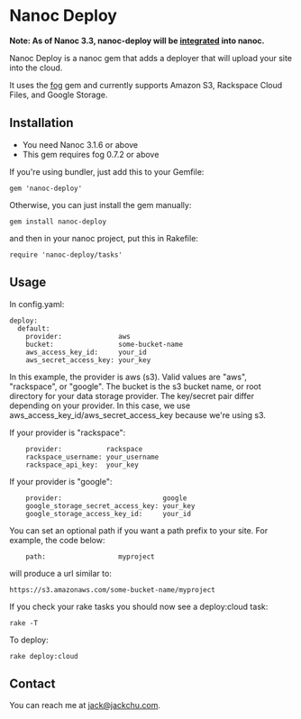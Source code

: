 Nanoc Deploy
=============================

**Note: As of Nanoc 3.3, nanoc-deploy will be [integrated](https://github.com/ddfreyne/nanoc/commit/e4c7f16ea0fbb8a59eac8d33591b83b1915540ec) into nanoc.**

Nanoc Deploy is a nanoc gem that adds a deployer that will upload your site into the cloud.

It uses the [fog](https://github.com/geemus/fog) gem and currently supports Amazon S3, Rackspace Cloud Files, and Google Storage.

Installation
------------

- You need Nanoc 3.1.6 or above
- This gem requires fog 0.7.2 or above

If you're using bundler, just add this to your Gemfile:

    gem 'nanoc-deploy'

Otherwise, you can just install the gem manually:

    gem install nanoc-deploy

and then in your nanoc project, put this in Rakefile:

    require 'nanoc-deploy/tasks'

Usage
------------

In config.yaml:

    deploy:
      default:
        provider:              aws
        bucket:                some-bucket-name
        aws_access_key_id:     your_id
        aws_secret_access_key: your_key

In this example, the provider is aws (s3). Valid values are "aws", "rackspace", or "google".
The bucket is the s3 bucket name, or root directory for your data storage provider.
The key/secret pair differ depending on your provider. In this case, we use
aws_access_key_id/aws_secret_access_key because we're using s3.

If your provider is "rackspace":

        provider:           rackspace
        rackspace_username: your_username
        rackspace_api_key:  your_key

If your provider is "google":

        provider:                         google
        google_storage_secret_access_key: your_key
        google_storage_access_key_id:     your_id

You can set an optional path if you want a path prefix to your site. For example, the code
below:

        path:                  myproject

will produce a url similar to:

    https://s3.amazonaws.com/some-bucket-name/myproject

If you check your rake tasks you should now see a deploy:cloud task:

    rake -T

To deploy:

    rake deploy:cloud

Contact
------------
You can reach me at <jack@jackchu.com>.